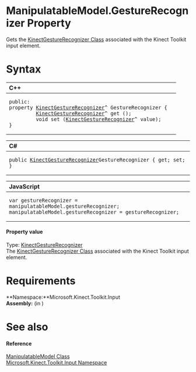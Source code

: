 ManipulatableModel.GestureRecognizer Property  
=============================================  

Gets the [KinectGestureRecognizer Class](../../../Kinect.Input/KinectGestureRecognizer.md) associated with the Kinect Toolkit input element. <span id="syntaxSection"></span>

Syntax  
======  

<table>
<colgroup>
<col width="100%" />
</colgroup>
<thead>
<tr class="header">
<th align="left">C++</th>
</tr>
</thead>
<tbody>
<tr class="odd">
<td align="left"><pre><code>public:  
property <a href="../../../Kinect.Input/KinectGestureRecognizer.md">KinectGestureRecognizer</a>^ GestureRecognizer {  
         <a href="../../../Kinect.Input/KinectGestureRecognizer.md">KinectGestureRecognizer</a>^ get ();  
         void set (<a href="../../../Kinect.Input/KinectGestureRecognizer.md">KinectGestureRecognizer</a>^ value);  
}</code></pre></td>
</tr>
</tbody>
</table>

<table>
<colgroup>
<col width="100%" />
</colgroup>
<thead>
<tr class="header">
<th align="left">C#</th>
</tr>
</thead>
<tbody>
<tr class="odd">
<td align="left"><pre><code>public <a href="../../../Kinect.Input/KinectGestureRecognizer.md">KinectGestureRecognizer</a>GestureRecognizer { get; set; }</code></pre></td>
</tr>
</tbody>
</table>

<table>
<colgroup>
<col width="100%" />
</colgroup>
<thead>
<tr class="header">
<th align="left">JavaScript</th>
</tr>
</thead>
<tbody>
<tr class="odd">
<td align="left"><pre><code>var gestureRecognizer = manipulatableModel.gestureRecognizer;  
manipulatableModel.gestureRecognizer = gestureRecognizer;</code></pre></td>
</tr>
</tbody>
</table>

<span id="ID4EW"></span>
#### Property value  

Type: [KinectGestureRecognizer](../../../Kinect.Input/KinectGestureRecognizer.md)  
 The [KinectGestureRecognizer Class](../../../Kinect.Input/KinectGestureRecognizer.md) associated with the Kinect Toolkit input element.  

<span id="requirements"></span>

Requirements  
============  

**Namespace:**Microsoft.Kinect.Toolkit.Input  
**Assembly:** (in )  

<span id="ID4EFB"></span>

See also  
========  

<span id="ID4EHB"></span>
#### Reference  

[ManipulatableModel Class](../../ManipulatableModel_Class.md)  
 [Microsoft.Kinect.Toolkit.Input Namespace](../../../Kinect.Toolkit.Input.md)  



<!--Please do not edit the data in the comment block below.-->
<!--
TOCTitle : GestureRecognizer Property
RLTitle : ManipulatableModel.GestureRecognizer Property
KeywordK : GestureRecognizer property
KeywordK : ManipulatableModel.GestureRecognizer property
KeywordF : Microsoft.Kinect.Toolkit.Input.ManipulatableModel.GestureRecognizer
KeywordF : ManipulatableModel.GestureRecognizer
KeywordF : GestureRecognizer
KeywordF : Microsoft.Kinect.Toolkit.Input.ManipulatableModel.GestureRecognizer
KeywordA : P:Microsoft.Kinect.Toolkit.Input.ManipulatableModel.GestureRecognizer
AssetID : P:Microsoft.Kinect.Toolkit.Input.ManipulatableModel.GestureRecognizer
Locale : en-us
CommunityContent : 1
APIType : Managed
APILocation : 
APIName : Microsoft.Kinect.Toolkit.Input.ManipulatableModel.GestureRecognizer
TargetOS : Windows
TopicType : kbSyntax
DevLang : VB
DevLang : CSharp
DevLang : JavaScript
DevLang : C++
DocSet : K4Wv2
ProjType : K4Wv2Proj
Technology : Kinect for Windows
Product : Kinect for Windows SDK v2
productversion : 20
-->
